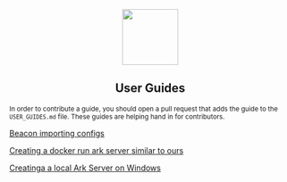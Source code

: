 <div align="center">
  <a href="#">
    <img src="https://raw.githubusercontent.com/usa-roleplay/repo-resources/main/Org/logo.png" height="100px" />
 </a>
</div>
<h2 align="center">User Guides</h2>

<sub> In order to contribute a guide, you should open a pull request that adds the guide to the `USER_GUIDES.md` file. These guides are helping hand in for contributors.</sub>

[Beacon importing configs](https://usebeacon.app/help/importing_existing_config)

[Creating a docker run ark server similar to ours](https://github.com/mschnitzer/ark-survival-ascended-linux-container-image)

[Creatinga a local Ark Server on Windows](https://ark.wiki.gg/wiki/Dedicated_server_setup)

